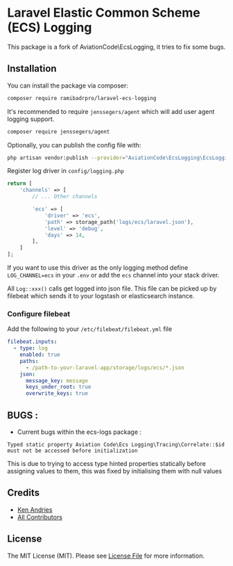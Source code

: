 # Laravel Elastic Common Scheme (ECS) Logging 
This package is a fork of AviationCode\EcsLogging, it tries to fix some bugs.


## Installation

You can install the package via composer:

```bash
composer require ramibadrpro/laravel-ecs-logging
```

It's recommended to require `jenssegers/agent` which will add user agent logging support.

```bash
composer require jenssegers/agent
```

Optionally, you can publish the config file with:

```bash
php artisan vendor:publish --provider="AviationCode\EcsLogging\EcsLoggingServiceProvider" --tag="config"
```

Register log driver in `config/logging.php`

```php
return [
    'channels' => [
        // ... Other channels

        'ecs' => [
            'driver' => 'ecs',
            'path' => storage_path('logs/ecs/laravel.json'),
            'level' => 'debug',
            'days' => 14,
        ],
    ]
];
```

If you want to use this driver as the only logging method define `LOG_CHANNEL=ecs` in your `.env` or add the `ecs` channel into your stack driver.

All `Log::xxx()` calls get logged into json file. This file can be picked up by filebeat which sends it to your logstash or elasticsearch instance.

### Configure filebeat

Add the following to your `/etc/filebeat/filebeat.yml` file

```yaml
filebeat.inputs:
  - type: log
    enabled: true
    paths:
      - /path-to-your-laravel-app/storage/logs/ecs/*.json
    json:
      message_key: message
      keys_under_root: true
      overwrite_keys: true
```
## BUGS :
- Current bugs within the ecs-logs package : 

```Typed static property Aviation Code\Ecs Logging\Tracing\Correlate::$id must not be accessed before initialization```

This is due to trying to access type hinted properties statically before assigning values to them,
this was fixed by initialising them with null values


## Credits

- [Ken Andries](https://github.com/DouglasDC3)
- [All Contributors](../../contributors)

## License

The MIT License (MIT). Please see [License File](LICENSE.md) for more information.
